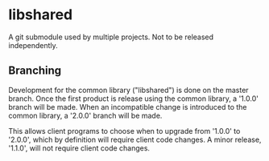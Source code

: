 libshared
=========
A git submodule used by multiple projects. Not to be released independently.


Branching
---------

Development for the common library ("libshared") is done on the master branch.
Once the first product is release using the common library, a '1.0.0' branch will
be made. When an incompatible change is introduced to the common library, a
'2.0.0' branch will be made. 

This allows client programs to choose when to upgrade from '1.0.0' to '2.0.0',
which by definition will require client code changes. A minor release, '1.1.0',
will not require client code changes.

